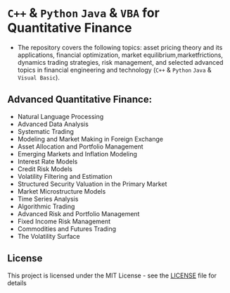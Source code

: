 # `C++` & `Python` `Java` & `VBA` for Quantitative Finance

- The repository covers the following topics: asset pricing theory and its applications, financial optimization, market equilibrium,marketfrictions, dynamics trading strategies, risk management, and selected advanced topics in financial engineering and technology (`C++` & `Python` `Java` & `Visual Basic`).

## Advanced Quantitative Finance: 
- Natural Language Processing
- Advanced Data Analysis
- Systematic Trading
- Modeling and Market Making in Foreign Exchange
- Asset Allocation and Portfolio Management
- Emerging Markets and Inflation Modeling
- Interest Rate Models
- Credit Risk Models
- Volatility Filtering and Estimation
- Structured Security Valuation in the Primary Market
- Market Microstructure Models
- Time Series Analysis
- Algorithmic Trading
- Advanced Risk and Portfolio Management
- Fixed Income Risk Management
- Commodities and Futures Trading
- The Volatility Surface

## License
This project is licensed under the MIT License - see the [LICENSE](LICENSE) file for details

